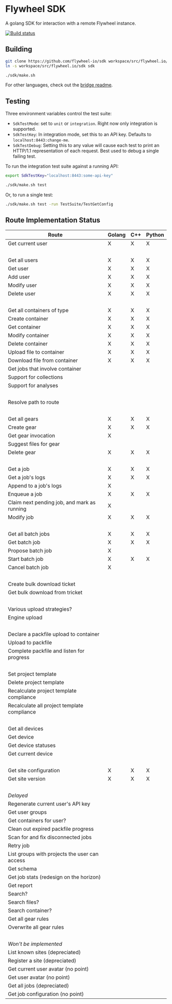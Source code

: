 # Flywheel SDK

A golang SDK for interaction with a remote Flywheel instance.

[![Build status](https://circleci.com/gh/flywheel-io/sdk/tree/master.svg?style=shield)](https://circleci.com/gh/flywheel-io/sdk)

## Building

```bash
git clone https://github.com/flywheel-io/sdk workspace/src/flywheel.io/sdk
ln -s workspace/src/flywheel.io/sdk sdk

./sdk/make.sh
```

For other languages, check out the [bridge readme](bridge).

## Testing

Three environment variables control the test suite:

* `SdkTestMode`: set to `unit` or `integration`. Right now only integration is supported.
* `SdkTestKey`: In integration mode, set this to an API key. Defaults to `localhost:8443:change-me`.
* `SdkTestDebug`: Setting this to any value will cause each test to print an HTTP/1.1 representation of each request. Best used to debug a single failing test.

To run the integration test suite against a running API:

```bash
export SdkTestKey="localhost:8443:some-api-key"

./sdk/make.sh test
```

Or, to run a single test:

```bash
./sdk/make.sh test -run TestSuite/TestGetConfig
```

## Route Implementation Status

Route                                            | Golang  |  C++   | Python
-------------------------------------------------|---------|--------|--------
Get current user                                 | X       | X      | X
&nbsp;                                           |         |        |
Get all users                                    | X       | X      | X
Get user                                         | X       | X      | X
Add user                                         | X       | X      | X
Modify user                                      | X       | X      | X
Delete user                                      | X       | X      | X
&nbsp;                                           |         |        |
Get all containers of type                       | X       | X      | X
Create container                                 | X       | X      | X
Get container                                    | X       | X      | X
Modify container                                 | X       | X      | X
Delete container                                 | X       | X      | X
Upload file to container                         | X       | X      | X
Download file from container                     | X       | X      | X
Get jobs that involve container                  |         |        |
Support for collections                          |         |        |
Support for analyses                             |         |        |
&nbsp;                                           |         |        |
Resolve path to route                            |         |        |
&nbsp;                                           |         |        |
Get all gears                                    | X       | X      | X
Create gear                                      | X       | X      | X
Get gear invocation                              | X       |        |
Suggest files for gear                           |         |        |
Delete gear                                      | X       | X      | X
&nbsp;                                           |         |        |
Get a job                                        | X       | X      | X
Get a job's logs                                 | X       | X      | X
Append to a job's logs                           | X       |        |
Enqueue a job                                    | X       | X      | X
Claim next pending job, and mark as running      | X       |        |
Modify job                                       | X       | X      | X
&nbsp;                                           |         |        |
Get all batch jobs                               | X       | X      | X
Get batch job                                    | X       | X      | X
Propose batch job                                | X       |        |
Start batch job                                  | X       | X      | X
Cancel batch job                                 | X       |        |
&nbsp;                                           |         |        |
Create bulk download ticket                      |         |        |
Get bulk download from tricket                   |         |        |
&nbsp;                                           |         |        |
Various upload strategies?                       |         |        |
Engine upload                                    |         |        |
&nbsp;                                           |         |        |
Declare a packfile upload to container           |         |        |
Upload to packfile                               |         |        |
Complete packfile and listen for progress        |         |        |
&nbsp;                                           |         |        |
Set project template                             |         |        |
Delete project template                          |         |        |
Recalculate project template compliance          |         |        |
Recalculate all project template compliance      |         |        |
&nbsp;                                           |         |        |
Get all devices                                  |         |        |
Get device                                       |         |        |
Get device statuses                              |         |        |
Get current device                               |         |        |
&nbsp;                                           |         |        |
Get site configuration                           | X       | X      | X
Get site version                                 | X       | X      | X
&nbsp;                                           |         |        |
_Delayed_                                        |         |        |
Regenerate current user's API key                |         |        |
Get user groups                                  |         |        |
Get containers for user?                         |         |        |
Clean out expired packfile progress              |         |        |
Scan for and fix disconnected jobs               |         |        |
Retry job                                        |         |        |
List groups with projects the user can access    |         |        |
Get schema                                       |         |        |
Get job stats (redesign on the horizon)          |         |        |
Get report                                       |         |        |
Search?                                          |         |        |
Search files?                                    |         |        |
Search container?                                |         |        |
Get all gear rules                               |         |        |
Overwrite all gear rules                         |         |        |
&nbsp;                                           |         |        |
_Won't be implemented_                           |         |        |
List known sites (depreciated)                   |         |        |
Register a site (depreciated)                    |         |        |
Get current user avatar (no point)               |         |        |
Get user avatar (no point)                       |         |        |
Get all jobs (depreciated)                       |         |        |
Get job configuration (no point)                 |         |        |

<!--

Left over for another day:


prefix('/<cont_name:{cname}>', [

	prefix('/<cid:{cid}>', [

		route('/<list_name:tags>',                 TagsListHandler,                     m=['POST']),
		route('/<list_name:tags>/<value:{tag}>',   TagsListHandler,                     m=['GET', 'PUT', 'DELETE']),

		route('/<list_name:files>',                FileListHandler,                     m=['POST']),
		route('/<list_name:files>/<name:{fname}>', FileListHandler,                     m=['GET', 'DELETE']),


		route('/<list_name:analyses>', AnalysesHandler, m=['POST']),
		# Could be in a prefix. Had weird syntax highlighting issues so leaving for another day
		route('/<list_name:analyses>/<_id:{cid}>',                       AnalysesHandler,                  m=['GET', 'DELETE']),
		route('/<list_name:analyses>/<_id:{cid}>/files',                 AnalysesHandler, h='download',    m=['GET']),
		route('/<list_name:analyses>/<_id:{cid}>/files/<name:{fname}>',  AnalysesHandler, h='download',    m=['GET']),
		route('/<list_name:analyses>/<_id:{cid}>/notes',                 AnalysesHandler, h='add_note',    m=['POST']),
		route('/<list_name:analyses>/<_id:{cid}>/notes/<note_id:{cid}>', AnalysesHandler, h='delete_note', m=['DELETE']),
		route('/<list_name:notes>',                                      NotesListHandler,                 m=['POST']),
		route('/<list_name:notes>/<_id:{nid}>',                          NotesListHandler, name='notes',   m=['GET', 'PUT', 'DELETE']),
	])
]),


prefix('/<cont_name:groups>', [
	route('/<cid:{gid}>/<list_name:roles>',                          ListHandler,     m=['POST']),
	route('/<cid:{gid}>/<list_name:roles>/<site:{sid}>/<_id:{uid}>', ListHandler,     m=['GET', 'PUT', 'DELETE']),

	route('/<cid:{gid}>/<list_name:tags>',                           TagsListHandler, m=['POST']),
	route('/<cid:{gid}>/<list_name:tags>/<value:{tag}>',             TagsListHandler, m=['GET', 'PUT', 'DELETE']),
]),




# Collections

route( '/collections',                 CollectionsHandler, h='get_all',                    m=['GET']),
route( '/collections',                 CollectionsHandler,                                 m=['POST']),
prefix('/collections', [
	route('/curators',                 CollectionsHandler, h='curators',                   m=['GET']),
	route('/<cid:{cid}>',              CollectionsHandler,                                 m=['GET', 'PUT', 'DELETE']),
	route('/<cid:{cid}>/sessions',     CollectionsHandler, h='get_sessions',               m=['GET']),
	route('/<cid:{cid}>/acquisitions', CollectionsHandler, h='get_acquisitions',           m=['GET']),
]),


# Collections / Projects

prefix('/<cont_name:collections|projects>', [
	prefix('/<cid:{cid}>', [
		route('/<list_name:permissions>',                          PermissionsListHandler, m=['POST']),
		route('/<list_name:permissions>/<site:{sid}>/<_id:{uid}>', PermissionsListHandler, m=['GET', 'PUT', 'DELETE']),
	]),
]),

# Misc (to be cleaned up later)

route('/<par_cont_name:groups>/<par_id:{gid}>/<cont_name:projects>', ContainerHandler, h='get_all', m=['GET']),
route('/<par_cont_name:{cname}>/<par_id:{cid}>/<cont_name:{cname}>', ContainerHandler, h='get_all', m=['GET']),

-->
